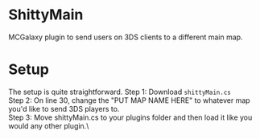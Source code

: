 # ShittyMain
MCGalaxy plugin to send users on 3DS clients to a different main map.

# Setup
The setup is quite straightforward.
Step 1: Download ``shittyMain.cs``\
Step 2: On line 30, change the "PUT MAP NAME HERE" to whatever map you'd like to send 3DS players to.\
Step 3: Move shittyMain.cs to your plugins folder and then load it like you would any other plugin.\
